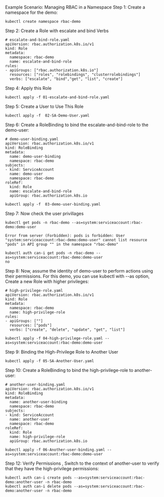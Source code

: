 Example Scenario: Managing RBAC in a Namespace
Step 1: Create a namespace for the demo:
```
kubectl create namespace rbac-demo
```

Step 2: Create a Role with escalate and bind Verbs
```
# escalate-and-bind-role.yaml
apiVersion: rbac.authorization.k8s.io/v1
kind: Role
metadata:
  namespace: rbac-demo
  name: escalate-and-bind-role
rules:
- apiGroups: ["rbac.authorization.k8s.io"]
  resources: ["roles", "rolebindings", "clusterrolebindings"]
  verbs: ["escalate", "bind","get", "list", "create"]
```

Step 4: Apply this Role
```
kubectl apply -f 01-escalate-and-bind-role.yaml
```



Step 5: Create a User to Use This Role
```
kubectl apply -f  02-SA-Demo-User.yaml
```

Step 6: Create a RoleBinding to bind the escalate-and-bind-role to the demo-user:
```
# demo-user-binding.yaml
apiVersion: rbac.authorization.k8s.io/v1
kind: RoleBinding
metadata:
  name: demo-user-binding
  namespace: rbac-demo
subjects:
- kind: ServiceAccount
  name: demo-user
  namespace: rbac-demo
roleRef:
  kind: Role
  name: escalate-and-bind-role
  apiGroup: rbac.authorization.k8s.io
```
```
kubectl apply -f  03-demo-user-binding.yaml
```

Step 7: Now check the user privillages
```
kubectl get pods -n rbac-demo --as=system:serviceaccount:rbac-demo:demo-user

Error from server (Forbidden): pods is forbidden: User "system:serviceaccount:rbac-demo:demo-user" cannot list resource "pods" in API group "" in the namespace "rbac-demo"
```
```
kubectl auth can-i get pods -n rbac-demo --as=system:serviceaccount:rbac-demo:demo-user
no
```


Step 8: Now, assume the identity of demo-user to perform actions using their permissions. For this demo, you can use kubectl with --as option, Create a new Role with higher privileges:
```
# high-privilege-role.yaml
apiVersion: rbac.authorization.k8s.io/v1
kind: Role
metadata:
  namespace: rbac-demo
  name: high-privilege-role
rules:
- apiGroups: [""]
  resources: ["pods"]
  verbs: ["create", "delete", "update", "get", "list"]
```
```
kubectl apply -f 04-high-privilege-role.yaml --as=system:serviceaccount:rbac-demo:demo-user
```


Step 9: Binding the High-Privilege Role to Another User
```
kubectl apply -f 05-SA-Another-User.yaml
```

Step 10: Create a RoleBinding to bind the high-privilege-role to another-user:
```
# another-user-binding.yaml
apiVersion: rbac.authorization.k8s.io/v1
kind: RoleBinding
metadata:
  name: another-user-binding
  namespace: rbac-demo
subjects:
- kind: ServiceAccount
  name: another-user
  namespace: rbac-demo
roleRef:
  kind: Role
  name: high-privilege-role
  apiGroup: rbac.authorization.k8s.io
```

```
kubectl apply -f 06-Another-user-binding.yaml --as=system:serviceaccount:rbac-demo:demo-user
```


Step 12: Verify Permissions , Switch to the context of another-user to verify that they have the high-privilege permissions:
```
kubectl auth can-i create pods --as=system:serviceaccount:rbac-demo:another-user -n rbac-demo
kubectl auth can-i delete pods --as=system:serviceaccount:rbac-demo:another-user -n rbac-demo
```

